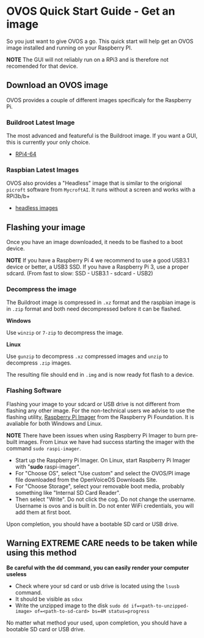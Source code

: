 # OVOS Quick Start Guide - Get an image

So you just want to give OVOS a go.  This quick start will help get an OVOS image installed and running on your Raspberry PI.

**NOTE** The GUI will not reliably run on a RPi3 and is therefore not recomended for that device.

## Download an OVOS image
OVOS provides a couple of different images specificaly for the Raspberry Pi.

### Buildroot Latest Image

The most advanced and featureful is the Buildroot image.  If you want a GUI, this is currently your only choice.

- [RPi4-64](https://drive.google.com/file/d/1PUtNXfZ5jMUlVAgyN-KXPdVdX6r51eBw/view?usp=share_link)

### Raspbian Latest Images

OVOS also provides a "Headless" image that is similar to the origional `picroft` software from `MycroftAI`.  It runs without a screen and works with a RPi3b/b+

- [headless images](https://ovosimages.ziggyai.online/raspbian/development)

## Flashing your image

Once you have an image downloaded, it needs to be flashed to a boot device.

**NOTE** If you have a Raspberry Pi 4 we recommend to use a good USB3.1 device or better, a USB3 SSD. If you have a Raspberry Pi 3, use a proper sdcard. (From fast to slow: SSD - USB3.1 - sdcard - USB2)

### Decompress the image

The Buildroot image is compressed in `.xz` format and the raspbian image is in `.zip` format and both need decompressed before it can be flashed.

**Windows**

Use `winzip` or `7-zip` to decompress the image.

**Linux**

Use `gunzip` to decompress `.xz` compressed images and `unzip` to decompress `.zip` images.

The resulting file should end in `.img` and is now ready fot flash to a device.

### Flashing Software

Flashing your image to your sdcard or USB drive is not different from flashing any other image. For the non-technical users we advise to use the flashing utility, [Raspberry Pi Imager](https://www.raspberrypi.com/software/) from the Raspberry Pi Foundation.  It is avaliable for both Windows and Linux.

**NOTE** There have been issues when using Raspberry Pi Imager to burn pre-built images. From Linux we have had success starting the imager with the command `sudo raspi-imager`.

- Start up the Raspberry Pi Imager.  On Linux, start Raspberry Pi Imager with "**sudo** raspi-imager".
- For "Choose OS", select "Use custom" and select the OVOS/PI image file downloaded from the OpenVoiceOS Downloads Site.
- For "Choose Storage", select your removable boot media, probably something like "Internal SD Card Reader".
- Then select "Write". Do not click the cog. Do not change the username. Username is ovos and is built in. Do not enter WiFi credentials, you will add them at first boot.

Upon completion, you should have a bootable SD card or USB drive.

## Warning EXTREME CARE needs to be taken while using this method

**Be careful with the dd command, you can easily render your computer useless**

- Check where your sd card or usb drive is located using the `lsusb` command.
- It should be visible as `sdxx`
- Write the unzipped image to the disk `sudo dd if=<path-to-unzipped-image> of=<path-to-sd-card> bs=4M status=progress`

No matter what method your used, upon completion, you should have a bootable SD card or USB drive.
